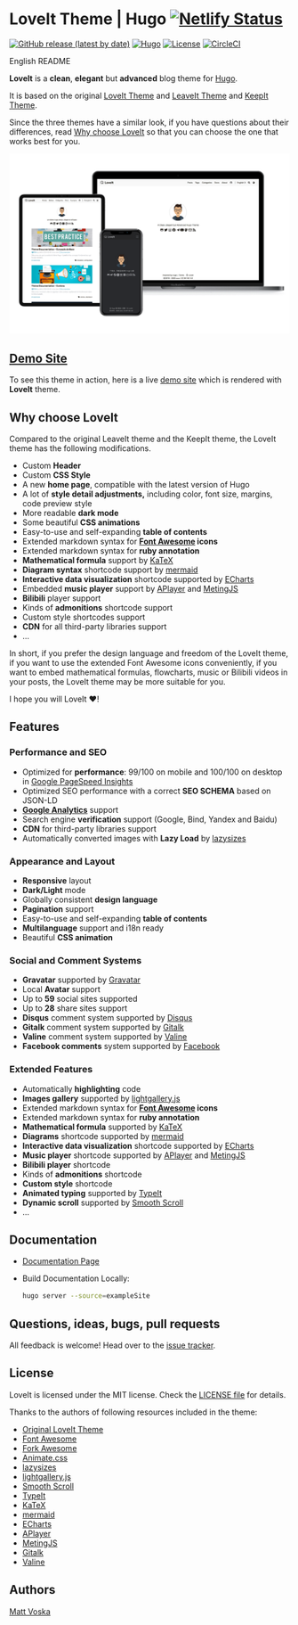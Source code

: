 # LoveIt Theme | Hugo [![Netlify Status](https://api.netlify.com/api/v1/badges/e60303f2-862c-4342-bf59-7c9adb10812e/deploy-status)](https://app.netlify.com/sites/hugo-loveit/deploys)

[![GitHub release (latest by date)](https://img.shields.io/github/v/release/dillonzq/LoveIt?style=flat-square)](https://github.com/dillonzq/LoveIt/releases)
[![Hugo](https://img.shields.io/badge/Hugo-%5E0.62.0-ff4088?style=flat-square&logo=hugo)](https://gohugo.io/)
[![License](https://img.shields.io/github/license/voska/LoveIt?style=flat-square)](https://github.com/voska/LoveIt/blob/master/LICENSE)
[![CircleCI](https://img.shields.io/circleci/build/github/dillonzq/LoveIt/develop?label=CI&style=flat-square&logo=circleci)](https://app.circleci.com/pipelines/github/dillonzq/LoveIt)

English README

**LoveIt** is a **clean**, **elegant** but **advanced** blog theme for [Hugo](https://gohugo.io/).

It is based on the original [LoveIt Theme](https://github/dillonzq/LoveIt) and [LeaveIt Theme](https://github.com/liuzc/LeaveIt/) and [KeepIt Theme](https://github.com/liuzc/LeaveIt/).

Since the three themes have a similar look, if you have questions about their differences,
read [Why choose LoveIt](#why-choose-loveit) so that you can choose the one that works best for you.

![Hugo Theme LoveIt](https://github.com/voska/LoveIt/raw/develop/images/Apple-Devices-Preview.png)

## [Demo Site](https://hugoloveit.com/)

To see this theme in action, here is a live [demo site](https://hugoloveit.com/) which is rendered with **LoveIt** theme.

## Why choose LoveIt

Compared to the original LeaveIt theme and the KeepIt theme, the LoveIt theme has the following modifications.

* Custom **Header**
* Custom **CSS Style**
* A new **home page**, compatible with the latest version of Hugo
* A lot of **style detail adjustments,** including color, font size, margins, code preview style
* More readable **dark mode**
* Some beautiful **CSS animations**
* Easy-to-use and self-expanding **table of contents**
* Extended markdown syntax for **[Font Awesome](https://fontawesome.com/) icons**
* Extended markdown syntax for **ruby annotation**
* **Mathematical formula** support by [KaTeX](https://katex.org/)
* **Diagram syntax** shortcode support by [mermaid](https://github.com/knsv/mermaid)
* **Interactive data visualization** shortcode supported by [ECharts](https://echarts.apache.org/)
* Embedded **music player** support by [APlayer](https://github.com/MoePlayer/APlayer) and [MetingJS](https://github.com/metowolf/MetingJS)
* **Bilibili** player support
* Kinds of **admonitions** shortcode support
* Custom style shortcodes support
* **CDN** for all third-party libraries support
* ...

In short,
if you prefer the design language and freedom of the LoveIt theme,
if you want to use the extended Font Awesome icons conveniently,
if you want to embed mathematical formulas, flowcharts, music or Bilibili videos in your posts,
the LoveIt theme may be more suitable for you.

I hope you will LoveIt ❤️!

## Features

### Performance and SEO

* Optimized for **performance**: 99/100 on mobile and 100/100 on desktop in [Google PageSpeed Insights](https://developers.google.com/speed/pagespeed/insights)
* Optimized SEO performance with a correct **SEO SCHEMA** based on JSON-LD
* [**Google Analytics**](https://analytics.google.com/analytics) support
* Search engine **verification** support (Google, Bind, Yandex and Baidu)
* **CDN** for third-party libraries support
* Automatically converted images with **Lazy Load** by [lazysizes](https://github.com/aFarkas/lazysizes)

### Appearance and Layout

* **Responsive** layout
* **Dark/Light** mode
* Globally consistent **design language**
* **Pagination** support
* Easy-to-use and self-expanding **table of contents**
* **Multilanguage** support and i18n ready
* Beautiful **CSS animation**

### Social and Comment Systems

* **Gravatar** supported by [Gravatar](https://gravatar.com)
* Local **Avatar** support
* Up to **59** social sites supported
* Up to **28** share sites support
* **Disqus** comment system supported by [Disqus](https://disqus.com)
* **Gitalk** comment system supported by [Gitalk](https://github.com/gitalk/gitalk)
* **Valine** comment system supported by [Valine](https://valine.js.org/)
* **Facebook comments** system supported by [Facebook](https://developers.facebook.com/docs/plugins/comments/)

### Extended Features

* Automatically **highlighting** code
* **Images gallery** supported by [lightgallery.js](https://github.com/sachinchoolur/lightgallery.js)
* Extended markdown syntax for **[Font Awesome](https://fontawesome.com/) icons**
* Extended markdown syntax for **ruby annotation**
* **Mathematical formula** supported by [KaTeX](https://katex.org/)
* **Diagrams** shortcode supported by [mermaid](https://github.com/knsv/mermaid)
* **Interactive data visualization** shortcode supported by [ECharts](https://echarts.apache.org/)
* **Music player** shortcode supported by [APlayer](https://github.com/MoePlayer/APlayer) and [MetingJS](https://github.com/metowolf/MetingJS)
* **Bilibili player** shortcode
* Kinds of **admonitions** shortcode
* **Custom style** shortcode
* **Animated typing** supported by [TypeIt](https://typeitjs.com/)
* **Dynamic scroll** supported by [Smooth Scroll](https://github.com/cferdinandi/smooth-scroll)
* ...

## Documentation

* [Documentation Page](https://hugoloveit.com/categories/documentation/)
* Build Documentation Locally:

    ```bash
    hugo server --source=exampleSite
    ```

## Questions, ideas, bugs, pull requests

All feedback is welcome! Head over to the [issue tracker](https://github.com/voska/LoveIt/issues).

## License

LoveIt is licensed under the MIT license. Check the [LICENSE file](https://github.com/voska/LoveIt/blob/master/LICENSE) for details.

Thanks to the authors of following resources included in the theme:

* [Original LoveIt Theme](https://dillonzq.com)
* [Font Awesome](https://fontawesome.com/)
* [Fork Awesome](https://forkaweso.me/Fork-Awesome/)
* [Animate.css](https://daneden.github.io/animate.css/)
* [lazysizes](https://github.com/aFarkas/lazysizes)
* [lightgallery.js](https://github.com/sachinchoolur/lightgallery.js)
* [Smooth Scroll](https://github.com/cferdinandi/smooth-scroll)
* [TypeIt](https://typeitjs.com/)
* [KaTeX](https://katex.org/)
* [mermaid](https://github.com/knsv/mermaid)
* [ECharts](https://echarts.apache.org/)
* [APlayer](https://github.com/MoePlayer/APlayer)
* [MetingJS](https://github.com/metowolf/MetingJS)
* [Gitalk](https://github.com/gitalk/gitalk)
* [Valine](https://valine.js.org/)

## Authors
[Matt Voska](https://www.voska.org)

